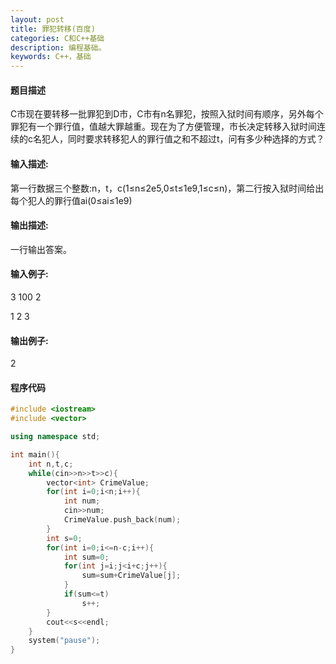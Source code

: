 ```yaml
---
layout: post
title: 罪犯转移(百度)
categories: C和C++基础
description: 编程基础。
keywords: C++，基础
---
```


#### 题目描述

C市现在要转移一批罪犯到D市，C市有n名罪犯，按照入狱时间有顺序，另外每个罪犯有一个罪行值，值越大罪越重。现在为了方便管理，市长决定转移入狱时间连续的c名犯人，同时要求转移犯人的罪行值之和不超过t，问有多少种选择的方式？ 

#### 输入描述:

第一行数据三个整数:n，t，c(1≤n≤2e5,0≤t≤1e9,1≤c≤n)，第二行按入狱时间给出每个犯人的罪行值ai(0≤ai≤1e9)

#### 输出描述:

一行输出答案。

#### 输入例子:

3 100 2

1 2 3

#### 输出例子:

2


#### 程序代码

```cpp
#include <iostream>
#include <vector>

using namespace std;

int main(){
	int n,t,c;
	while(cin>>n>>t>>c){
		vector<int> CrimeValue;
		for(int i=0;i<n;i++){
			int num;
			cin>>num;
			CrimeValue.push_back(num);
		}
		int s=0;
		for(int i=0;i<=n-c;i++){
			int sum=0;
			for(int j=i;j<i+c;j++){
				sum=sum+CrimeValue[j];
			}
			if(sum<=t)
				s++;
		}
		cout<<s<<endl;
	}
	system("pause");
}
```